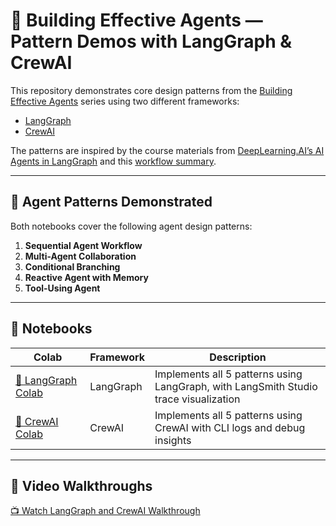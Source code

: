 # 🤖 Building Effective Agents — Pattern Demos with LangGraph & CrewAI

This repository demonstrates core design patterns from the [Building Effective Agents](https://www.youtube.com/watch?v=aHCDrAbH_go&t=5s) series using two different frameworks:

- [LangGraph](https://langchain-ai.github.io/langgraph/tutorials/workflows)
- [CrewAI](https://crewai.io/)

The patterns are inspired by the course materials from [DeepLearning.AI’s AI Agents in LangGraph](https://www.deeplearning.ai/short-courses/ai-agents-in-langgraph/) and this [workflow summary](https://mirror-feeling-d80.notion.site/Workflow-And-Agents-17e808527b1780d792a0d934ce62bee6).

---

## 🧠 Agent Patterns Demonstrated

Both notebooks cover the following agent design patterns:

1. **Sequential Agent Workflow**
2. **Multi-Agent Collaboration**
3. **Conditional Branching**
4. **Reactive Agent with Memory**
5. **Tool-Using Agent**

---

## 📁 Notebooks

| Colab | Framework | Description |
|-------|-----------|-------------|
| [🔗 LangGraph Colab](https://github.com/syedanida/AI-Agents-using-Langraph/blob/main/LangGraph_AI_Agents.ipynb) | LangGraph | Implements all 5 patterns using LangGraph, with LangSmith Studio trace visualization |
| [🔗 CrewAI Colab](https://github.com/syedanida/AI-Agents-using-Langraph/blob/main/CrewAi_AI_Agents.ipynb) | CrewAI | Implements all 5 patterns using CrewAI with CLI logs and debug insights |

---

## 🎥 Video Walkthroughs

[📺 Watch LangGraph and CrewAI Walkthrough](https://youtu.be/IcAQyq3zj9k)
